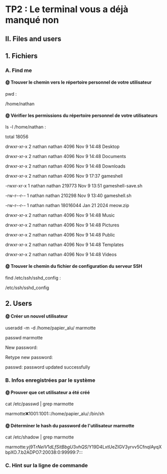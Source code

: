 # TP2 : Le terminal vous a déjà manqué non

## II. Files and users

## 1. Fichiers
### A. Find me

 #### 🌞 Trouver le chemin vers le répertoire personnel de votre utilisateur
 pwd :
 
 /home/nathan

#### 🌞 Vérifier les permissions du répertoire personnel de votre utilisateurs
ls -l /home/nathan :

 total 18056
 
drwxr-xr-x 2 nathan nathan     4096 Nov  9 14:48 Desktop


drwxr-xr-x 2 nathan nathan     4096 Nov  9 14:48 Documents

drwxr-xr-x 2 nathan nathan     4096 Nov  9 14:48 Downloads

drwxr-xr-x 2 nathan nathan     4096 Nov  9 17:37 gameshell

-rwxr-xr-x 1 nathan nathan   219773 Nov  9 13:51 gameshell-save.sh

-rw-r--r-- 1 nathan nathan   210298 Nov  9 13:40 gameshell.sh

-rw-r--r-- 1 nathan nathan 18016044 Jan 21  2024 meow.zip

drwxr-xr-x 2 nathan nathan     4096 Nov  9 14:48 Music

drwxr-xr-x 2 nathan nathan     4096 Nov  9 14:48 Pictures

drwxr-xr-x 2 nathan nathan     4096 Nov  9 14:48 Public

drwxr-xr-x 2 nathan nathan     4096 Nov  9 14:48 Templates

drwxr-xr-x 2 nathan nathan     4096 Nov  9 14:48 Videos

#### 🌞 Trouver le chemin du fichier de configuration du serveur SSH
find /etc/ssh/sshd_config :

/etc/ssh/sshd_config

## 2. Users

#### 🌞 Créer un nouvel utilisateur

useradd -m -d /home/papier_alu/ marmotte

passwd marmotte

New password:

Retype new password:

passwd: password updated successfully

### B. Infos enregistrées par le système

#### 🌞 Prouver que cet utilisateur a été créé
 cat /etc/passwd | grep marmotte
 
marmotte:x:1001:1001::/home/papier_alu/:/bin/sh

#### 🌞 Déterminer le hash du password de l'utilisateur marmotte
cat /etc/shadow | grep marmotte

marmotte:$y$j9T$rNeIV1dLfSitBbgU3vhQS/$Y19D4LxtUeZIGV3yrvv5CfnqIAyqXbpXO.7.b2ADPO7:20038:0:99999:7:::

### C. Hint sur la ligne de commande





 
